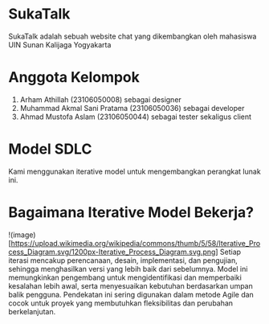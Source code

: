# SukaTalk
SukaTalk adalah sebuah website chat yang dikembangkan oleh mahasiswa UIN Sunan Kalijaga Yogyakarta

# Anggota Kelompok
1. Arham Athillah (23106050008) sebagai designer
2. Muhammad Akmal Sani Pratama (23106050036) sebagai developer
3. Ahmad Mustofa Aslam (23106050044) sebagai tester sekaligus client

# Model SDLC
Kami menggunakan iterative model untuk mengembangkan perangkat lunak ini.

# Bagaimana Iterative Model Bekerja?
!(image)[https://upload.wikimedia.org/wikipedia/commons/thumb/5/58/Iterative_Process_Diagram.svg/1200px-Iterative_Process_Diagram.svg.png]
Setiap iterasi mencakup perencanaan, desain, implementasi, dan pengujian, sehingga menghasilkan versi yang lebih baik dari sebelumnya. Model ini memungkinkan pengembang untuk mengidentifikasi dan memperbaiki kesalahan lebih awal, serta menyesuaikan kebutuhan berdasarkan umpan balik pengguna. Pendekatan ini sering digunakan dalam metode Agile dan cocok untuk proyek yang membutuhkan fleksibilitas dan perubahan berkelanjutan.
